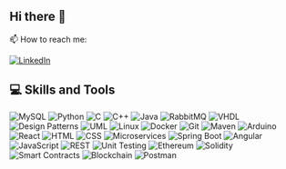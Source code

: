 ## Hi there 👋

<!--
**andreeaManuela/andreeaManuela** is a ✨ _special_ ✨ repository because its `README.md` (this file) appears on your GitHub profile.

Here are some ideas to get you started:

- 🔭 I’m currently working on ...
- 🌱 I’m currently learning ...
- 👯 I’m looking to collaborate on ...
- 🤔 I’m looking for help with ...
- 💬 Ask me about ...

- 😄 Pronouns: ...
- ⚡ Fun fact: ...
-->

📫 How to reach me:

[![LinkedIn](https://img.shields.io/badge/-LinkedIn-blue?style=flat&logo=Linkedin&logoColor=white)](https://www.linkedin.com/in/andreea-manuela-fratean/)

## 💻 Skills and Tools

![MySQL](https://img.shields.io/badge/MySQL-4479A1?style=flat-square&logo=mysql&logoColor=white)
![Python](https://img.shields.io/badge/Python-3776AB?style=flat-square&logo=python&logoColor=white)
![C](https://img.shields.io/badge/C-A8B9CC?style=flat-square&logo=c&logoColor=white)
![C++](https://img.shields.io/badge/C++-00599C?style=flat-square&logo=c%2B%2B&logoColor=white)
![Java](https://img.shields.io/badge/Java-ED8B00?style=flat-square&logo=java&logoColor=white)
![RabbitMQ](https://img.shields.io/badge/RabbitMQ-FF6600?style=flat-square&logo=rabbitmq&logoColor=white)
![VHDL](https://img.shields.io/badge/VHDL-013243?style=flat-square&logo=vhdl&logoColor=white)
![Design Patterns](https://img.shields.io/badge/Design%20Patterns-007396?style=flat-square)
![UML](https://img.shields.io/badge/UML-02569B?style=flat-square)
![Linux](https://img.shields.io/badge/Linux-FCC624?style=flat-square&logo=linux&logoColor=black)
![Docker](https://img.shields.io/badge/Docker-2496ED?style=flat-square&logo=docker&logoColor=white)
![Git](https://img.shields.io/badge/Git-F05032?style=flat-square&logo=git&logoColor=white)
![Maven](https://img.shields.io/badge/Maven-C71A36?style=flat-square&logo=apache-maven&logoColor=white)
![Arduino](https://img.shields.io/badge/Arduino-00979D?style=flat-square&logo=arduino&logoColor=white)
![React](https://img.shields.io/badge/React-61DAFB?style=flat-square&logo=react&logoColor=black)
![HTML](https://img.shields.io/badge/HTML-E34F26?style=flat-square&logo=html5&logoColor=white)
![CSS](https://img.shields.io/badge/CSS-1572B6?style=flat-square&logo=css3&logoColor=white)
![Microservices](https://img.shields.io/badge/Microservices-4EA94B?style=flat-square&logo=microgen)
![Spring Boot](https://img.shields.io/badge/Spring%20Boot-6DB33F?style=flat-square&logo=spring-boot&logoColor=white)
![Angular](https://img.shields.io/badge/Angular-DD0031?style=flat-square&logo=angular&logoColor=white)
![JavaScript](https://img.shields.io/badge/JavaScript-F7DF1E?style=flat-square&logo=javascript&logoColor=black)
![REST](https://img.shields.io/badge/REST-02569B?style=flat-square)
![Unit Testing](https://img.shields.io/badge/Unit%20Testing-6DB33F?style=flat-square&logo=testing-library&logoColor=white)
![Ethereum](https://img.shields.io/badge/Ethereum-3C3C3D?style=flat-square&logo=ethereum&logoColor=white)
![Solidity](https://img.shields.io/badge/Solidity-363636?style=flat-square&logo=solidity&logoColor=white)
![Smart Contracts](https://img.shields.io/badge/Smart%20Contracts-4EA94B?style=flat-square)
![Blockchain](https://img.shields.io/badge/Blockchain-121D33?style=flat-square&logo=blockchain-dot-com&logoColor=white)
![Postman](https://img.shields.io/badge/Postman-FF6C37?style=flat-square&logo=postman&logoColor=white)

